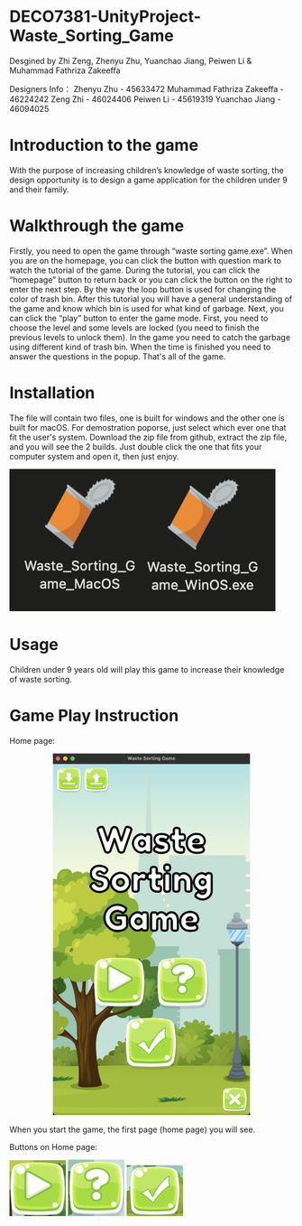 # DECO7381-UnityProject-Waste_Sorting_Game

Desgined by Zhi Zeng, Zhenyu Zhu, Yuanchao Jiang, Peiwen Li & Muhammad Fathriza Zakeeffa
 
Designers Info：
Zhenyu Zhu - 45633472
Muhammad Fathriza Zakeeffa - 46224242
Zeng Zhi - 46024406
Peiwen Li - 45619319
Yuanchao Jiang - 46094025


# Introduction to the game

With the purpose of increasing children’s knowledge of waste sorting, the design opportunity is to design a game application for the children under 9 and their family.

# Walkthrough the game

Firstly, you need to open the game through “waste sorting game.exe”. When you are on the homepage, you can click the button with question mark to watch the tutorial of the game. During the tutorial, you can click the “homepage” button to return back or you can click the button on the right to enter the next step. By the way the loop button is used for changing the color of trash bin. After this tutorial you will have a general understanding of the game and know which bin is used for what kind of garbage. Next, you can click the “play” button to enter the game mode. First, you need to choose the level and some levels are locked (you need to finish the previous levels to unlock them). In the game you need to catch the garbage using different kind of trash bin. When the time is finished you need to answer the questions in the popup. That's all of the game.

# Installation

The file will contain two files, one is built for windows and the other one is built for macOS. For demostration poporse, just select which ever one that fit the user's system. Download the zip file from github, extract the zip file, and you will see the 2 builds. Just double click the one that fits your computer system and open it, then just enjoy.

![image text](readme/pic/gamebuild.png)


# Usage
Children under 9 years old will play this game to increase their knowledge of waste sorting.

# Game Play Instruction

Home page:

<p align="center">
 <img src="readme/pic/home.png" width="350" title="home page">
</p>

When you start the game, the first page (home page) you will see.

Buttons on Home page:


 <p float="left">
  <img src="readme/pic/play.png" width="100"/>
  <img src="readme/pic/tutorial.png" width="100"/> 
  <img src="readme/pic/achievement.png" width="100"/>
</p>
